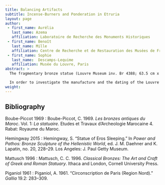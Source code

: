 ```yaml
---
title: Balancing Artifacts
subtitle: Incense-Burners and Ponderation in Etruria
layout: page
author:
 - first_name: Aurélia
   last_name: Azema
   affiliation: Laboratoire de Recherche des Monuments Historiques
 - first_name: Benoît
   last_name: Mille
   affiliation: Centre de Recherche et de Restauration des Musées de France (C2RMF)
 - first_name: Sophie
   last_name:  Descamps-Lequime
   affiliation: Musée du Louvre, Paris
abstract: >
  The fragmentary bronze statue (Louvre Museum inv. Br 4388; 63.5 cm x 29 cm) was discovered in ploughed land near a rich Roman villa in Epiais-Rhus, northwestern France, which preserves the remains of a Gallo-Roman city. After being used as a flowerpot for some years, the statue was acquired by the Louvre in 1959 (Piganiol 1961, 295). A wing was discovered around the same area in 1977, which has been attributed to this statue and reattached to its back. The bronze sculpture depicts Eros as a baby; its prototype derives from a Hellenistic model (Mattusch 1996, 160–68). The Sleeping Eros type is rare among extant large bronzes: only few other examples are known, such as the remarkable Sleeping Eros in the Metropolitan Museum of Art in New York (Hemingway 2015) and a head from Volubilis (Boube-Piccot 1969, no. 174, 160–61, plates 90–92).

  In order to investigate the manufacture and the dating of the Louvre’s statue, a technological study was carried out at the C2RMF. Study of the inner wall was eased by the open access at the back of the statue, and completed by X-radiography. Elemental composition was determined on micro-samples analyzed by PIXE. The statue appears to have been cast in nine separate hollow parts mainly by the indirect lost-wax process. A tin bronze with a high lead content (Sn: 7 wt%; Pb: 25 wt%) was used. The separately cast parts were then assembled using flow fusion welding or brazing, depending on the shape of the join (in basins or using a platform). Some other clues (such as fingerprints in the wax) helped to reconstruct each step of the manufacture with more detail and to qualify the Sleeping Eros from Epiais-Rhus as a large bronze statue elaborated during the second century AD.
weight:
---
```


## Bibliography

Boube-Piccot 1969
: Boube-Piccot, C. 1969. *Les bronzes antiques du Maroc*. Vol. 1: *La statuaire*. Etudes et Travaux d’Archeologie Marocaine 4. Rabat: Royaume du Maroc.

Hemingway 2015
: Hemingway, S. “Statue of Eros Sleeping.” In *Power and Pathos: Bronze Sculpture of the Hellenistic World*, ed. J. M. Daehner and K. Lapatin, no. 20, 228–29. Los Angeles: J. Paul Getty Museum.

Mattusch 1996
: Mattusch, C. C. 1996. *Classical Bronzes: The Art and Craft of Greek and Roman Statuary*. Ithaca and London, Cornell University Press.

Piganiol 1961
: Piganiol, A. 1961. “Circonscription de Paris (Region Nord).” *Gallia* 19.2: 283–309.
